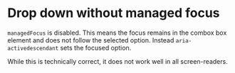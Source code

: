# Drop down without managed focus

`managedFocus` is disabled.  This means the focus remains in the combox box element
and does not follow the selected option.  Instead `aria-activedescendant` sets
the focused option.

While this is technically correct, it does not work well in all screen-readers.

